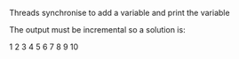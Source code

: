 Threads synchronise to add a variable and print the variable

The output must be incremental so a solution is:

1
2
3
4
5
6
7
8
9
10
